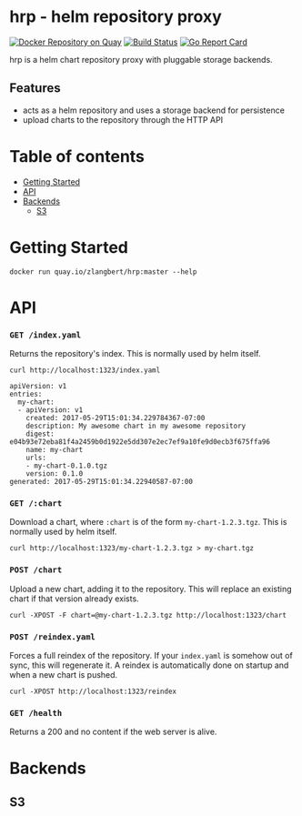 hrp - helm repository proxy
=====

[![Docker Repository on Quay](https://quay.io/repository/zlangbert/hrp/status "Docker Repository on Quay")](https://quay.io/repository/zlangbert/hrp)
[![Build Status](https://travis-ci.org/zlangbert/hrp.svg?branch=master)](https://travis-ci.org/zlangbert/hrp)
[![Go Report Card](https://goreportcard.com/badge/github.com/zlangbert/hrp)](https://goreportcard.com/report/github.com/zlangbert/hrp)

hrp is a helm chart repository proxy with pluggable storage backends.

## Features

* acts as a helm repository and uses a storage backend for persistence
* upload charts to the repository through the HTTP API

Table of contents
=================

  * [Getting Started](#getting-started)
  * [API](#api)
  * [Backends](#backends)
    * [S3](#s3)

Getting Started
=====

```
docker run quay.io/zlangbert/hrp:master --help
```

API
=====

### `GET /index.yaml`

Returns the repository's index. This is normally used by helm itself.

```
curl http://localhost:1323/index.yaml

apiVersion: v1
entries:
  my-chart:
  - apiVersion: v1
    created: 2017-05-29T15:01:34.229784367-07:00
    description: My awesome chart in my awesome repository
    digest: e04b93e72eba81f4a2459b0d1922e5dd307e2ec7ef9a10fe9d0ecb3f675ffa96
    name: my-chart
    urls:
    - my-chart-0.1.0.tgz
    version: 0.1.0
generated: 2017-05-29T15:01:34.22940587-07:00
```

### `GET /:chart`

Download a chart, where `:chart` is of the form `my-chart-1.2.3.tgz`. This is normally used by helm itself.
 
```
curl http://localhost:1323/my-chart-1.2.3.tgz > my-chart.tgz
```

### `POST /chart`

Upload a new chart, adding it to the repository. This will replace an existing chart if that version
already exists.
 
```
curl -XPOST -F chart=@my-chart-1.2.3.tgz http://localhost:1323/chart
```


### `POST /reindex.yaml`

Forces a full reindex of the repository. If your `index.yaml` is somehow out of sync, this will regenerate it.
A reindex is automatically done on startup and when a new chart is pushed.

```
curl -XPOST http://localhost:1323/reindex
```

### `GET /health`

Returns a 200 and no content if the web server is alive.

Backends
=====

## S3
